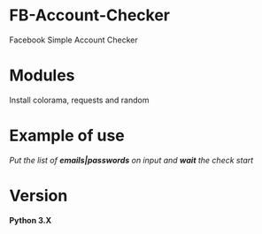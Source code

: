 # FB-Account-Checker
Facebook Simple Account Checker

# Modules
Install colorama, requests and random

# Example of use
*Put the list of **emails|passwords** on input*
_and **wait** the check start_

# Version
**Python 3.X**
